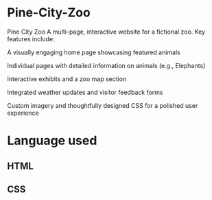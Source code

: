 # Pine-City-Zoo

Pine City Zoo 
A multi-page, interactive website for a fictional zoo. Key features include:

A visually engaging home page showcasing featured animals

Individual pages with detailed information on animals (e.g., Elephants)

Interactive exhibits and a zoo map section

Integrated weather updates and visitor feedback forms

Custom imagery and thoughtfully designed CSS for a polished user experience

# Language used
## HTML
## CSS

